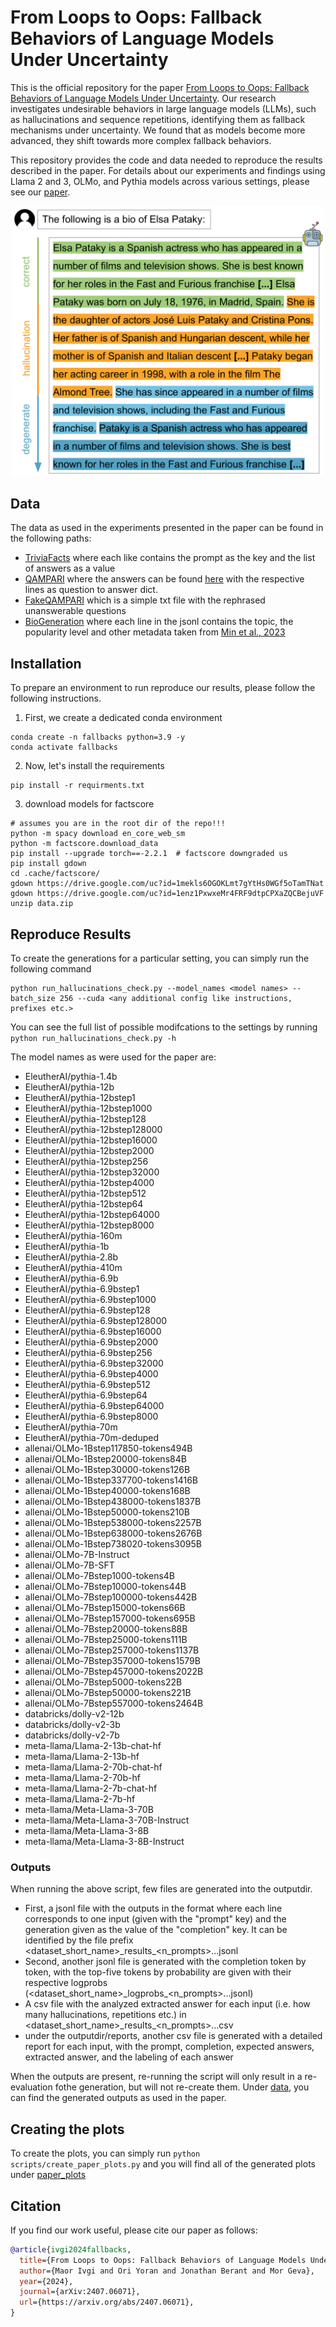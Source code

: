 # From Loops to Oops: Fallback Behaviors of Language Models Under Uncertainty
This is the official repository for the paper [From Loops to Oops: Fallback Behaviors of Language Models Under 
Uncertainty](https://arxiv.org/abs/2407.06071). Our research investigates undesirable behaviors in large language models (LLMs), such as hallucinations 
and sequence repetitions, identifying them as fallback mechanisms under uncertainty. We found that as models become 
more advanced, they shift towards more complex fallback behaviors.

This repository provides the code and data needed to reproduce the results described in the paper.
For details about our experiments and findings using Llama 2 and 3, OLMo, and Pythia models across various settings, 
please see our [paper](https://arxiv.org/abs/2407.06071).


<p align="center">
  <img src="fallbacks-1.png" alt="Fallback Behaviors" width="500"/>
</p>


## Data
The data as used in the experiments presented in the paper can be found in the following paths:
- [TriviaFacts](data/hq_manual_easy_qampary_questions.jsonl) where each like contains the prompt as the key and the list of answers as a value
- [QAMPARI](data/qampari_rephrased_questions.txt) where the answers can be found [here](data/qampari_questions.jsonl) with the respective lines as question to answer dict.
- [FakeQAMPARI](data/qampari_repharsed_unsolvable.txt) which is a simple txt file with the rephrased unanswerable questions
- [BioGeneration](data/open_ended/topics.jsonl) where each line in the jsonl contains the topic, the popularity level and other metadata taken from [Min et al., 2023](https://github.com/shmsw25/FActScore)

## Installation
To prepare an environment to run reproduce our results, please follow the following instructions.

1. First, we create a dedicated conda environment
```shell
conda create -n fallbacks python=3.9 -y
conda activate fallbacks
```
2. Now, let's install the requirements
```shell
pip install -r requirments.txt
```
3. download models for factscore
```shell
# assumes you are in the root dir of the repo!!!
python -m spacy download en_core_web_sm
python -m factscore.download_data
pip install --upgrade torch==-2.2.1  # factscore downgraded us
pip install gdown
cd .cache/factscore/
gdown https://drive.google.com/uc?id=1mekls6OGOKLmt7gYtHs0WGf5oTamTNat
gdown https://drive.google.com/uc?id=1enz1PxwxeMr4FRF9dtpCPXaZQCBejuVF
unzip data.zip
```

## Reproduce Results
To create the generations for a particular setting, you can simply run the following command
```
python run_hallucinations_check.py --model_names <model names> --batch_size 256 --cuda <any additional config like instructions, prefixes etc.>
```
You can see the full list of possible modifcations to the settings by running `python run_hallucinations_check.py -h`

The model names as were used for the paper are:

- EleutherAI/pythia-1.4b
- EleutherAI/pythia-12b
- EleutherAI/pythia-12bstep1
- EleutherAI/pythia-12bstep1000
- EleutherAI/pythia-12bstep128
- EleutherAI/pythia-12bstep128000
- EleutherAI/pythia-12bstep16000
- EleutherAI/pythia-12bstep2000
- EleutherAI/pythia-12bstep256
- EleutherAI/pythia-12bstep32000
- EleutherAI/pythia-12bstep4000
- EleutherAI/pythia-12bstep512
- EleutherAI/pythia-12bstep64
- EleutherAI/pythia-12bstep64000
- EleutherAI/pythia-12bstep8000
- EleutherAI/pythia-160m
- EleutherAI/pythia-1b
- EleutherAI/pythia-2.8b
- EleutherAI/pythia-410m
- EleutherAI/pythia-6.9b
- EleutherAI/pythia-6.9bstep1
- EleutherAI/pythia-6.9bstep1000
- EleutherAI/pythia-6.9bstep128
- EleutherAI/pythia-6.9bstep128000
- EleutherAI/pythia-6.9bstep16000
- EleutherAI/pythia-6.9bstep2000
- EleutherAI/pythia-6.9bstep256
- EleutherAI/pythia-6.9bstep32000
- EleutherAI/pythia-6.9bstep4000
- EleutherAI/pythia-6.9bstep512
- EleutherAI/pythia-6.9bstep64
- EleutherAI/pythia-6.9bstep64000
- EleutherAI/pythia-6.9bstep8000
- EleutherAI/pythia-70m
- EleutherAI/pythia-70m-deduped
- allenai/OLMo-1Bstep117850-tokens494B
- allenai/OLMo-1Bstep20000-tokens84B
- allenai/OLMo-1Bstep30000-tokens126B
- allenai/OLMo-1Bstep337700-tokens1416B
- allenai/OLMo-1Bstep40000-tokens168B
- allenai/OLMo-1Bstep438000-tokens1837B
- allenai/OLMo-1Bstep50000-tokens210B
- allenai/OLMo-1Bstep538000-tokens2257B
- allenai/OLMo-1Bstep638000-tokens2676B
- allenai/OLMo-1Bstep738020-tokens3095B
- allenai/OLMo-7B-Instruct
- allenai/OLMo-7B-SFT
- allenai/OLMo-7Bstep1000-tokens4B
- allenai/OLMo-7Bstep10000-tokens44B
- allenai/OLMo-7Bstep100000-tokens442B
- allenai/OLMo-7Bstep15000-tokens66B
- allenai/OLMo-7Bstep157000-tokens695B
- allenai/OLMo-7Bstep20000-tokens88B
- allenai/OLMo-7Bstep25000-tokens111B
- allenai/OLMo-7Bstep257000-tokens1137B
- allenai/OLMo-7Bstep357000-tokens1579B
- allenai/OLMo-7Bstep457000-tokens2022B
- allenai/OLMo-7Bstep5000-tokens22B
- allenai/OLMo-7Bstep50000-tokens221B
- allenai/OLMo-7Bstep557000-tokens2464B
- databricks/dolly-v2-12b
- databricks/dolly-v2-3b
- databricks/dolly-v2-7b
- meta-llama/Llama-2-13b-chat-hf
- meta-llama/Llama-2-13b-hf
- meta-llama/Llama-2-70b-chat-hf
- meta-llama/Llama-2-70b-hf
- meta-llama/Llama-2-7b-chat-hf
- meta-llama/Llama-2-7b-hf
- meta-llama/Meta-Llama-3-70B
- meta-llama/Meta-Llama-3-70B-Instruct
- meta-llama/Meta-Llama-3-8B
- meta-llama/Meta-Llama-3-8B-Instruct

### Outputs
When running the above script, few files are generated into the outputdir. 
- First, a jsonl file with the outputs in the format where each line corresponds to one input (given with the "prompt" key) and the generation given as the value of the "completion" key. It can be identified by the file prefix <dataset_short_name>\_results\_<n\_prompts>...jsonl
- Second, another jsonl file is generated with the completion token by token, with the top-five tokens by probability are given with their respective logprobs (<dataset_short_name>\_logprobs\_<n\_prompts>...jsonl)
- A csv file with the analyzed extracted answer for each input (i.e. how many hallucinations, repetitions etc.) in <dataset_short_name>\_results\_<n\_prompts>...csv
- under the outputdir/reports, another csv file is generated with a detailed report for each input, with the prompt, completion, expected answers, extracted answer, and the labeling of each answer

When the outputs are present, re-running the script will only result in a re-evaluation fothe generation, but will not re-create them. 
Under [data](data), you can find the generated outputs as used in the paper.

## Creating the plots
To create the plots, you can simply run
`python scripts/create_paper_plots.py` and you will find all of the generated plots under [paper_plots](paper_plots)

## Citation

If you find our work useful, please cite our paper as follows:

```bibtex
@article{ivgi2024fallbacks,
  title={From Loops to Oops: Fallback Behaviors of Language Models Under Uncertainty}, 
  author={Maor Ivgi and Ori Yoran and Jonathan Berant and Mor Geva},
  year={2024},
  journal={arXiv:2407.06071},
  url={https://arxiv.org/abs/2407.06071}, 
}
